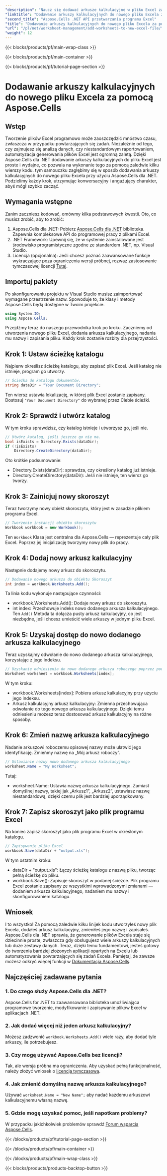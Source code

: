 ```yaml
---
"description": "Naucz się dodawać arkusze kalkulacyjne w pliku Excel za pomocą Aspose.Cells dla .NET. Przewodnik krok po kroku dla początkujących, od konfiguracji do zapisywania pliku Excel."
"linktitle": "Dodawanie arkuszy kalkulacyjnych do nowego pliku Excela za pomocą Aspose.Cells"
"second_title": "Aspose.Cells .NET API przetwarzania programu Excel"
"title": "Dodawanie arkuszy kalkulacyjnych do nowego pliku Excela za pomocą Aspose.Cells"
"url": "/pl/net/worksheet-management/add-worksheets-to-new-excel-file/"
"weight": 12
---
```


{{< blocks/products/pf/main-wrap-class >}}

{{< blocks/products/pf/main-container >}}

{{< blocks/products/pf/tutorial-page-section >}}

# Dodawanie arkuszy kalkulacyjnych do nowego pliku Excela za pomocą Aspose.Cells

## Wstęp
Tworzenie plików Excel programowo może zaoszczędzić mnóstwo czasu, zwłaszcza w przypadku powtarzających się zadań. Niezależnie od tego, czy zajmujesz się analizą danych, czy niestandardowym raportowaniem, automatyzacja generowania plików Excel jest ogromną zaletą. Dzięki Aspose.Cells dla .NET dodawanie arkuszy kalkulacyjnych do pliku Excel jest proste i wydajne, co pozwala na wykonanie tego za pomocą zaledwie kilku wierszy kodu.
tym samouczku zagłębimy się w sposób dodawania arkuszy kalkulacyjnych do nowego pliku Excela przy użyciu Aspose.Cells dla .NET. Podzielimy każdy krok, utrzymując konwersacyjny i angażujący charakter, abyś mógł szybko zacząć.
## Wymagania wstępne
Zanim zaczniesz kodować, omówmy kilka podstawowych kwestii. Oto, co musisz zrobić, aby to zrobić:
1. Aspose.Cells dla .NET: Pobierz [Aspose.Cells dla .NET](https://releases.aspose.com/cells/net/) biblioteka. Zapewnia kompleksowe API do programowej pracy z plikami Excel.
2. .NET Framework: Upewnij się, że w systemie zainstalowane jest środowisko programistyczne zgodne ze standardem .NET, np. Visual Studio.
3. Licencja (opcjonalna): Jeśli chcesz poznać zaawansowane funkcje wykraczające poza ograniczenia wersji próbnej, rozważ zastosowanie tymczasowej licencji [Tutaj](https://purchase.aspose.com/temporary-license/).
## Importuj pakiety
Po skonfigurowaniu projektu w Visual Studio musisz zaimportować wymagane przestrzenie nazw. Spowoduje to, że klasy i metody Aspose.Cells będą dostępne w Twoim projekcie.
```csharp
using System.IO;
using Aspose.Cells;
```
Przejdźmy teraz do naszego przewodnika krok po kroku.
Zaczniemy od utworzenia nowego pliku Excel, dodania arkusza kalkulacyjnego, nadania mu nazwy i zapisania pliku. Każdy krok zostanie rozbity dla przejrzystości.
## Krok 1: Ustaw ścieżkę katalogu
Najpierw określisz ścieżkę katalogu, aby zapisać plik Excel. Jeśli katalog nie istnieje, program go utworzy.
```csharp
// Ścieżka do katalogu dokumentów.
string dataDir = "Your Document Directory";
```
Ten wiersz ustawia lokalizację, w której plik Excel zostanie zapisany. Dostosuj `"Your Document Directory"` do wybranej przez Ciebie ścieżki.
## Krok 2: Sprawdź i utwórz katalog
W tym kroku sprawdzisz, czy katalog istnieje i utworzysz go, jeśli nie.
```csharp
// Utwórz katalog, jeśli jeszcze go nie ma.
bool isExists = Directory.Exists(dataDir);
if (!isExists)
    Directory.CreateDirectory(dataDir);
```
Oto krótkie podsumowanie:
- Directory.Exists(dataDir): sprawdza, czy określony katalog już istnieje.
- Directory.CreateDirectory(dataDir): Jeśli nie istnieje, ten wiersz go tworzy.
## Krok 3: Zainicjuj nowy skoroszyt
Teraz tworzymy nowy obiekt skoroszytu, który jest w zasadzie plikiem programu Excel. 
```csharp
// Tworzenie instancji obiektu skoroszytu
Workbook workbook = new Workbook();
```
Ten `Workbook` Klasa jest centralna dla Aspose.Cells — reprezentuje cały plik Excel. Poprzez jej inicjalizację tworzymy nowy plik do pracy.
## Krok 4: Dodaj nowy arkusz kalkulacyjny
Następnie dodajemy nowy arkusz do skoroszytu. 
```csharp
// Dodawanie nowego arkusza do obiektu Skoroszyt
int index = workbook.Worksheets.Add();
```
Ta linia kodu wykonuje następujące czynności:
- workbook.Worksheets.Add(): Dodaje nowy arkusz do skoroszytu.
- int index: Przechowuje indeks nowo dodanego arkusza kalkulacyjnego.
Ten `Add()` Metoda ta dołącza pusty arkusz kalkulacyjny, co jest niezbędne, jeśli chcesz umieścić wiele arkuszy w jednym pliku Excel.
## Krok 5: Uzyskaj dostęp do nowo dodanego arkusza kalkulacyjnego
Teraz uzyskajmy odwołanie do nowo dodanego arkusza kalkulacyjnego, korzystając z jego indeksu.
```csharp
// Uzyskanie odniesienia do nowo dodanego arkusza roboczego poprzez podanie indeksu arkusza
Worksheet worksheet = workbook.Worksheets[index];
```
W tym kroku:
- workbook.Worksheets[index]: Pobiera arkusz kalkulacyjny przy użyciu jego indeksu.
- Arkusz kalkulacyjny arkusz kalkulacyjny: Zmienna przechowująca odwołanie do tego nowego arkusza kalkulacyjnego.
Dzięki temu odniesieniu możesz teraz dostosować arkusz kalkulacyjny na różne sposoby.
## Krok 6: Zmień nazwę arkusza kalkulacyjnego
Nadanie arkuszowi roboczemu opisowej nazwy może ułatwić jego identyfikację. Zmieńmy nazwę na „Mój arkusz roboczy”.
```csharp
// Ustawianie nazwy nowo dodanego arkusza kalkulacyjnego
worksheet.Name = "My Worksheet";
```
Tutaj:
- worksheet.Name: Ustawia nazwę arkusza kalkulacyjnego. 
Zamiast domyślnej nazwy, takiej jak „Arkusz1”, „Arkusz2”, ustawiasz nazwę niestandardową, dzięki czemu plik jest bardziej uporządkowany.
## Krok 7: Zapisz skoroszyt jako plik programu Excel
Na koniec zapisz skoroszyt jako plik programu Excel w określonym katalogu.
```csharp
// Zapisywanie pliku Excel
workbook.Save(dataDir + "output.xls");
```
W tym ostatnim kroku:
- dataDir + "output.xls": Łączy ścieżkę katalogu z nazwą pliku, tworząc pełną ścieżkę do pliku.
- workbook.Save(): Zapisuje skoroszyt w podanej ścieżce.
Plik programu Excel zostanie zapisany ze wszystkimi wprowadzonymi zmianami — dodaniem arkusza kalkulacyjnego, nadaniem mu nazwy i skonfigurowaniem katalogu.
## Wniosek
I to wszystko! Za pomocą zaledwie kilku linijek kodu utworzyłeś nowy plik Excela, dodałeś arkusz kalkulacyjny, zmieniłeś jego nazwę i zapisałeś. Aspose.Cells dla .NET sprawia, że generowanie plików Excela staje się dziecinnie proste, zwłaszcza gdy obsługujesz wiele arkuszy kalkulacyjnych lub duże zestawy danych. Teraz, dzięki temu fundamentowi, jesteś gotowy do tworzenia bardziej złożonych aplikacji opartych na Excelu lub automatyzowania powtarzających się zadań Excela.
Pamiętaj, że zawsze możesz odkryć więcej funkcji w [Dokumentacja Aspose.Cells](https://reference.aspose.com/cells/net/).
## Najczęściej zadawane pytania
### 1. Do czego służy Aspose.Cells dla .NET?
Aspose.Cells for .NET to zaawansowana biblioteka umożliwiająca programowe tworzenie, modyfikowanie i zapisywanie plików Excel w aplikacjach .NET.
### 2. Jak dodać więcej niż jeden arkusz kalkulacyjny?
Możesz zadzwonić `workbook.Worksheets.Add()` wiele razy, aby dodać tyle arkuszy, ile potrzebujesz.
### 3. Czy mogę używać Aspose.Cells bez licencji?
Tak, ale wersja próbna ma ograniczenia. Aby uzyskać pełną funkcjonalność, należy złożyć wniosek o [licencja tymczasowa](https://purchase.aspose.com/temporary-license/).
### 4. Jak zmienić domyślną nazwę arkusza kalkulacyjnego?
Używać `worksheet.Name = "New Name";` aby nadać każdemu arkuszowi kalkulacyjnemu własną nazwę.
### 5. Gdzie mogę uzyskać pomoc, jeśli napotkam problemy?
W przypadku jakichkolwiek problemów sprawdź [Forum wsparcia Aspose.Cells](https://forum.aspose.com/c/cells/9).

{{< /blocks/products/pf/tutorial-page-section >}}

{{< /blocks/products/pf/main-container >}}

{{< /blocks/products/pf/main-wrap-class >}}

{{< blocks/products/products-backtop-button >}}